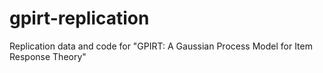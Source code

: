 # gpirt-replication
Replication data and code for "GPIRT: A Gaussian Process Model for Item Response Theory"

